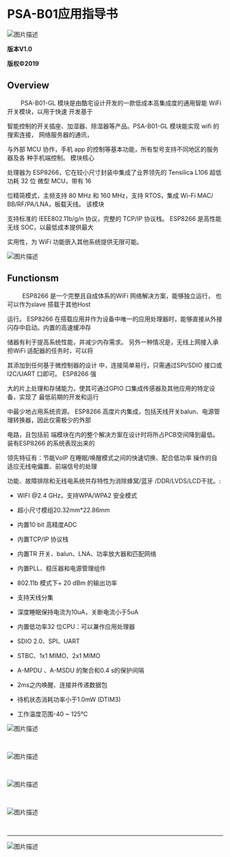 # 		                                           PSA-B01应用指导书 



<img>![图片描述](https://raw.githubusercontent.com/june0854/june0854.github.io/%E5%9B%BE%E7%89%87/LOGO.bmp)

**版本V1.0** 

**版权©2019** 





## Overview

        PSA-B01-GL 模块是由酷宅设计开发的一款低成本高集成度的通用智能 WiFi 开关模块，以用于快速 开发基于

智能控制的开关插座、加湿器、除湿器等产品。PSA-B01-GL 模块能实现 wifi 的搜索连接， 网络服务器的通讯，

与外部 MCU 协作，手机 app 的控制等基本功能，所有型号支持不同地区的服务器及各 种手机端控制。 模块核心

处理器为 ESP8266，它在较小尺寸封装中集成了业界领先的 Tensilica L106 超低功耗 32 位 微型 MCU，带有 16 

位精简模式，主频支持 80 MHz 和 160 MHz，支持 RTOS，集成 Wi-Fi MAC/ BB/RF/PA/LNA，板载天线。 该模块

支持标准的 IEEE802.11b/g/n 协议，完整的 TCP/IP 协议栈。 ESP8266 是高性能无线 SOC，以最低成本提供最大

实用性，为 WiFi 功能嵌入其他系统提供无限可能。

 ![图片描述](https://raw.githubusercontent.com/june0854/june0854.github.io/%E5%9B%BE%E7%89%87/PSA%20%E6%A8%A1%E5%9D%97%E8%8A%AF%E7%89%87%E6%A1%86%E6%9E%B6%E5%9B%BE.bmp)     

  



## Functionsm

         ESP8266 是一个完整且自成体系的WiFi 网络解决方案，能够独立运行， 也可以作为slave 搭载于其他Host 

运行。 ESP8266 在搭载应用并作为设备中唯一的应用处理器时，能够直接从外接 闪存中启动。内置的高速缓冲存

储器有利于提高系统性能，并减少内存需求。 另外一种情况是，无线上网接入承担WiFi 适配器的任务时，可以将

其添加到任何基于微控制器的设计 中，连接简单易行，只需通过SPI/SDIO 接口或I2C/UART 口即可。 ESP8266 强

大的片上处理和存储能力，使其可通过GPIO 口集成传感器及其他应用的特定设备，实现了 最低前期的开发和运行

中最少地占用系统资源。 ESP8266 高度片内集成，包括天线开关balun、电源管理转换器，因此仅需极少的外部

电路，且包括前 端模块在内的整个解决方案在设计时将所占PCB空间降到最低。 装有ESP8266 的系统表现出来的

领先特征有：节能VoIP 在睡眠/唤醒模式之间的快速切换、配合低功率 操作的自适应无线电偏置、前端信号的处理

功能、故障排除和无线电系统共存特性为消除蜂窝/蓝牙 /DDR/LVDS/LCD干扰。:



- WIFI @2.4 GHz，支持WPA/WPA2 安全模式 

- 超小尺寸模组20.32mm*22.86mm 

- 内置10 bit 高精度ADC 

- 内置TCP/IP 协议栈 

- 内置TR 开关、balun、LNA、功率放大器和匹配网络 

- 内置PLL、稳压器和电源管理组件 

- 802.11b 模式下+ 20 dBm 的输出功率

- 支持天线分集 

- 深度睡眠保持电流为10uA，关断电流小于5uA 

- 内置低功率32 位CPU：可以兼作应用处理器 

- SDIO 2.0、SPI、UART 

- STBC、1x1 MIMO、2x1 MIMO 

- A-MPDU 、A-MSDU 的聚合和0.4 s的保护间隔 

- 2ms之内唤醒、连接并传递数据包 

- 待机状态消耗功率小于1.0mW (DTIM3) 

- 工作温度范围-40 ~ 125℃



![图片描述](https://raw.githubusercontent.com/june0854/june0854.github.io/%E5%9B%BE%E7%89%87/PSA%E6%A8%A1%E5%9D%97%E5%BC%95%E8%84%9A%20%E5%8A%9F%E8%83%BD%E5%9B%BE.bmp)

                                                                                    



![图片描述](https://raw.githubusercontent.com/june0854/june0854.github.io/%E5%9B%BE%E7%89%87/PSA%E6%A8%A1%E5%9D%97%E5%AE%9E%E7%89%A9%E5%9B%BE.bmp)

                                                                                     







![图片描述](https://raw.githubusercontent.com/june0854/june0854.github.io/%E5%9B%BE%E7%89%87/PSA%E6%A8%A1%E5%9D%97%E5%BC%95%E8%84%9A%E5%8F%82%E6%95%B0%E8%AF%B4%E6%98%8E.bmp)

                                                                                 



![图片描述](https://raw.githubusercontent.com/june0854/june0854.github.io/%E5%9B%BE%E7%89%87/PSA%E6%A8%A1%E5%9D%97%E5%B0%81%E8%A3%85%E5%B0%BA%E5%AF%B8%E5%9B%BE.bmp)

                                                                                 







------





 

   



![图片描述](https://raw.githubusercontent.com/june0854/june0854.github.io/%E5%9B%BE%E7%89%87/%E7%89%88%E6%9D%83%E8%AF%B4%E6%98%8E.bmp )